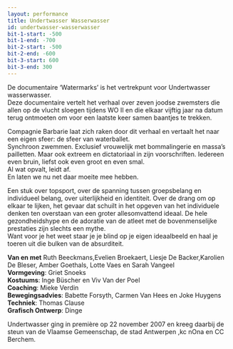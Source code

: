 ```yaml
---
layout: performance
title: Undertwasser Wasserwasser
id: undertwasser-wasserwasser
bit-1-start: -500
bit-1-end: -700
bit-2-start: -500
bit-2-end: -600
bit-3-start: 600
bit-3-end: 300
---
```

<style>
  #main {
    background: #d4c7be url({{ site.baseurl }}/img/undertwasser-wasserwasser-background.jpg);
  }

  #content {
    color: #fff;
    text-shadow: 1px 1px 1px rgba(0, 0, 0, 0.5);
  }

  #background-bit-1 {
    width: 100%;
    height: 2000px;
    position: absolute;
    top: 0;
    background: url({{ site.baseurl }}/img/undertwasser-wasserwasser-bit-1.gif) no-repeat 0% 50%;
  }

  #background-bit-2 {
    width: 100%;
    height: 2000px;
    position: absolute;
    top: 30px;
    background: url({{ site.baseurl }}/img/undertwasser-wasserwasser-bit-2.gif) no-repeat 0% 50%;
  }

  #background-bit-3 {
    width: 100%;
    height: 667px;
    position: absolute;
    top: 100px;
    background: url({{ site.baseurl }}/img/undertwasser-wasserwasser-bit-3.png) no-repeat top right;
  }
</style>
De documentaire ‘Watermarks’ is het vertrekpunt voor Undertwasser wasserwasser.<br>
Deze documentaire vertelt het verhaal over zeven joodse zwemsters die allen op de vlucht sloegen tijdens WO II en die elkaar vijftig jaar na datum terug ontmoeten om voor een laatste keer samen baantjes te trekken.

Compagnie Barbarie laat zich raken door dit verhaal en vertaalt het naar een eigen sfeer: de sfeer van waterballet.<br>
Synchroon zwemmen. Exclusief vrouwelijk met bommalingerie en massa’s pailletten. Maar ook extreem en dictatoriaal in zijn voorschriften. Iedereen even bruin, liefst ook even groot en even smal.<br>
Al wat opvalt, leidt af.<br>
En laten we nu net daar moeite mee hebben.<br>

Een stuk over topsport, over de spanning tussen groepsbelang en individueel belang, over uiterlijkheid en identiteit. 
Over de drang om op elkaar te lijken, het gevaar dat schuilt in het opgeven van het individuele denken ten overstaan van een groter allesomvattend ideaal.
De hele gezondheidshype en de adoratie van de atleet met de bovenmenselijke prestaties zijn slechts een mythe.<br>
Want voor je het weet staar je je blind op je eigen ideaalbeeld en haal je toeren uit die bulken van de absurditeit.

**Van en met** Ruth Beeckmans,Evelien Broekaert, Liesje De Backer,Karolien De Bleser, Amber Goethals, Lotte Vaes en Sarah Vangeel<br>
**Vormgeving**: Griet Snoeks<br>
**Kostuums**: Inge Büscher en Viv Van der Poel<br>
**Coaching**: Mieke Verdin <br>
**Bewegingsadvies**: Babette Forsyth, Carmen Van Hees en Joke Huygens<br>
**Techniek**: Thomas Clause <br>
**Grafisch Ontwerp**: Dinge



Undertwasser ging in première op 22 november 2007 en kreeg daarbij de steun van de Vlaamse Gemeenschap, de stad Antwerpen ,kc nOna en CC Berchem.

